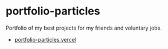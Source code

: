 # portfolio-particles

Portfolio of my best projects for my friends and voluntary jobs.

  - [portfolio-particles.vercel](https://portfolio-particles.vercel.app)
